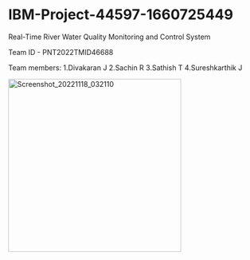 # IBM-Project-44597-1660725449
Real-Time River Water Quality Monitoring and Control System

Team ID - PNT2022TMID46688

Team members:
1.Divakaran J
2.Sachin R
3.Sathish T
4.Sureshkarthik J

<img width="347" alt="Screenshot_20221118_032110" src="https://user-images.githubusercontent.com/68800715/202864646-3bd16b84-549e-406b-8de4-f38db1e6eebd.png">
